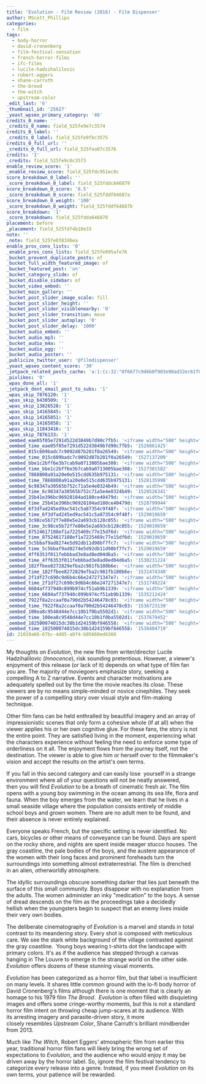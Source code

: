 ```yaml
---
title: 'Evolution - Film Review (2016) - Film Dispenser'
author: MScott_Phillips
categories:
  - film
tags:
  - body-horror
  - david-cronenberg
  - film-festival-sensation
  - french-horror-films
  - ifc-films
  - lucile-hadzihalilovic
  - robert-eggers
  - shane-carruth
  - the-brood
  - the-witch
  - upstream-color
_edit_last: '6'
_thumbnail_id: '25627'
_yoast_wpseo_primary_category: '46'
credits_0_name: ''
_credits_0_name: field_525fe9e7c3574
credits_0_label: ''
_credits_0_label: field_525fe9fbc3575
credits_0_full_url: ''
_credits_0_full_url: field_525fea07c3576
credits: '1'
_credits: field_525fe9c0c3573
enable_review_score: '1'
_enable_review_score: field_525fdc951ec8c
score_breakdown_0_label: ''
_score_breakdown_0_label: field_525fddc846879
score_breakdown_0_score: '8.5'
_score_breakdown_0_score: field_525fddf64687a
score_breakdown_0_weight: '100'
_score_breakdown_0_weight: field_525fddf64687b
score_breakdown: '1'
_score_breakdown: field_525fdda646878
placement: before
_placement: field_525fdf4b10e33
note: ''
_note: field_525fe0383d6ea
enable_pros_cons_lists: '0'
_enable_pros_cons_lists: field_525fe095afe76
_bucket_prevent_duplicate_posts: of
_bucket_full_width_featured_image: of
_bucket_featured_post: 'on'
_bucket_category_slide: of
_bucket_disable_sidebar: of
_bucket_video_embed: ''
_bucket_main_gallery: ''
_bucket_post_slider_image_scale: fill
_bucket_post_slider_height: ''
_bucket_post_slider_visiblenearby: '0'
_bucket_post_slider_transition: move
_bucket_post_slider_autoplay: '0'
_bucket_post_slider_delay: '1000'
_bucket_audio_embed: ''
_bucket_audio_mp3: ''
_bucket_audio_m4a: ''
_bucket_audio_ogg: ''
_bucket_audio_poster: ''
_publicize_twitter_user: '@filmdispenser'
_yoast_wpseo_content_score: '30'
_jetpack_related_posts_cache: 'a:1:{s:32:"8f6677c9d6b0f903e98ad32ec61f8deb";a:2:{s:7:"expires";i:1522908566;s:7:"payload";a:3:{i:0;a:1:{s:2:"id";i:2680;}i:1;a:1:{s:2:"id";i:26432;}i:2;a:1:{s:2:"id";i:3442;}}}}'
_pixlikes: '0'
_wpas_done_all: '1'
_jetpack_dont_email_post_to_subs: '1'
_wpas_skip_7876120: '1'
_wpas_skip_6430509: '1'
_wpas_skip_13826528: '1'
_wpas_skip_14165845: '1'
_wpas_skip_14165851: '1'
_wpas_skip_14165858: '1'
_wpas_skip_11843416: '1'
_wpas_skip_7876133: '1'
_oembed_eae05f05e7291d522d3849b7d90c7fb5: '<iframe width="500" height="281" src="https://www.youtube.com/embed/9teNKmm9R3k?start=3&feature=oembed" frameborder="0" allow="autoplay; encrypted-media" allowfullscreen></iframe>'
_oembed_time_eae05f05e7291d522d3849b7d90c7fb5: '1526861425'
_oembed_015c609badc7c9092d87b201f0a26549: '<iframe width="500" height="281" src="https://www.youtube.com/embed/dkhBDhQ4OxM?feature=oembed" frameborder="0" allow="autoplay; encrypted-media" allowfullscreen></iframe>'
_oembed_time_015c609badc7c9092d87b201f0a26549: '1527137209'
_oembed_bbe1c2bff6e3b7cab9a0713005bae308: '<iframe width="500" height="281" src="https://www.youtube.com/embed/_DTbx7c7ez8?feature=oembed" frameborder="0" allow="autoplay; encrypted-media" allowfullscreen></iframe>'
_oembed_time_bbe1c2bff6e3b7cab9a0713005bae308: '1527301582'
_oembed_7868808a91a20e0e515cdd635b975131: '<iframe width="500" height="281" src="https://www.youtube.com/embed/PEZ2r1YGKSA?feature=oembed" frameborder="0" allow="autoplay; encrypted-media" allowfullscreen></iframe>'
_oembed_time_7868808a91a20e0e515cdd635b975131: '1528135998'
_oembed_6c98347a30565b752c71a5e4e0324b49: '<iframe width="500" height="281" src="https://www.youtube.com/embed/FhwktRDG_aQ?feature=oembed" frameborder="0" allow="autoplay; encrypted-media" allowfullscreen></iframe>'
_oembed_time_6c98347a30565b752c71a5e4e0324b49: '1528526341'
_oembed_25b41e396bc96928104ad180ce40479d: '<iframe width="500" height="281" src="https://www.youtube.com/embed/MFWF9dU5Zc0?feature=oembed" frameborder="0" allow="autoplay; encrypted-media" allowfullscreen></iframe>'
_oembed_time_25b41e396bc96928104ad180ce40479d: '1528799944'
_oembed_6f3dfad245ed9ac541c5a87354c9f48f: '<iframe width="500" height="281" src="https://www.youtube.com/embed/rTMINaybeyE?feature=oembed" frameborder="0" allow="autoplay; encrypted-media" allowfullscreen></iframe>'
_oembed_time_6f3dfad245ed9ac541c5a87354c9f48f: '1529019659'
_oembed_3c98ce5b72f7e80e5e2a693cb128c055: '<iframe width="500" height="281" src="https://www.youtube.com/embed/j7RHHPN4gII?feature=oembed" frameborder="0" allow="autoplay; encrypted-media" allowfullscreen></iframe>'
_oembed_time_3c98ce5b72f7e80e5e2a693cb128c055: '1529019659'
_oembed_87524617108ef1a7225469c77e15df6d: '<iframe width="500" height="281" src="https://www.youtube.com/embed/bP8vCXPo-BA?feature=oembed" frameborder="0" allow="autoplay; encrypted-media" allowfullscreen></iframe>'
_oembed_time_87524617108ef1a7225469c77e15df6d: '1529019659'
_oembed_5c5bbaf9ad8274e5d92db11d98bf7fc7: '<iframe width="500" height="281" src="https://www.youtube.com/embed/yqAS2lPISa8?feature=oembed" frameborder="0" allow="autoplay; encrypted-media" allowfullscreen></iframe>'
_oembed_time_5c5bbaf9ad8274e5d92db11d98bf7fc7: '1529019659'
_oembed_4ff6353f011febbbad3e8ad8ed04d6a5: '<iframe width="500" height="281" src="https://www.youtube.com/embed/HikYI0jIAwU?feature=oembed" frameborder="0" allow="autoplay; encrypted-media" allowfullscreen></iframe>'
_oembed_time_4ff6353f011febbbad3e8ad8ed04d6a5: '1530231224'
_oembed_182ffbee8272829efba2c981fb180b6e: '<iframe width="500" height="281" src="https://www.youtube.com/embed/Seg_yBYPjG4?feature=oembed" frameborder="0" allow="autoplay; encrypted-media" allowfullscreen></iframe>'
_oembed_time_182ffbee8272829efba2c981fb180b6e: '1531474340'
_oembed_2f1df27c690c9d6b4c66e247271347e7: '<iframe width="500" height="281" src="https://www.youtube.com/embed/9XxLHyzsB_Q?feature=oembed" frameborder="0" allow="autoplay; encrypted-media" allowfullscreen></iframe>'
_oembed_time_2f1df27c690c9d6b4c66e247271347e7: '1531740224'
_oembed_6684af737940c899b974cf51ab9b1339: '<iframe width="500" height="281" src="https://www.youtube.com/embed/gp-8oB53P7k?feature=oembed" frameborder="0" allow="autoplay; encrypted-media" allowfullscreen></iframe>'
_oembed_time_6684af737940c899b974cf51ab9b1339: '1535212424'
_oembed_7922f8a2ccaaf0a790d2b54246478c03: '<iframe width="500" height="281" src="https://www.youtube.com/embed/AWvUNABT8sg?feature=oembed" frameborder="0" allow="autoplay; encrypted-media" allowfullscreen></iframe>'
_oembed_time_7922f8a2ccaaf0a790d2b54246478c03: '1536723139'
_oembed_100ea8c9548d44e7cc10b1f0ba5502d1: '<iframe width="500" height="281" src="https://www.youtube.com/embed/ek1ePFp-nBI?feature=oembed" frameborder="0" allow="autoplay; encrypted-media" allowfullscreen></iframe>'
_oembed_time_100ea8c9548d44e7cc10b1f0ba5502d1: '1537679452'
_oembed_182500074015dc38b1d24159bf846558: '<iframe width="500" height="281" src="https://www.youtube.com/embed/USPd0vX2sdc?feature=oembed" frameborder="0" allow="autoplay; encrypted-media" allowfullscreen></iframe>'
_oembed_time_182500074015dc38b1d24159bf846558: '1538404719'
id: 21019a66-67bc-4d85-a8f4-b05660ed6560
---
```

<p>My thoughts on <em>Evolution</em>, the new film from writer/director Lucile Hadzihalilovic (<em>Innocence</em>), risk sounding pretentious. However, a viewer's enjoyment of this release (or lack of it) depends on what type of film fan you are. The majority of moviegoers emphasize story, seeking a compelling A to Z narrative. Events and character motivations are adequately spelled out by the time the movie reaches its close. These viewers are by no means simple-minded or novice cinephiles. They seek the power of a compelling story over visual style and film-making technique.</p>
<p>Other film fans can be held enthralled by beautiful imagery and an array of impressionistic scenes that only form a cohesive whole (if at all) when the viewer applies his or her own cognitive glue. For these fans, the story is not the entire point. They are satisfied living in the moment, experiencing what the characters experience without feeling the need to enforce some type of orderliness on it all. The enjoyment flows from the journey itself, not the destination. The viewer is able to give him or herself over to the filmmaker's vision and accept the results on the artist's own terms.</p>
<p>If you fall in this second category and can easily lose  yourself in a strange environment where all of your questions will not be neatly answered, then you will find <em>Evolution</em> to be a breath of cinematic fresh air. The film opens with a young boy swimming in the ocean among its sea life, flora and fauna. When the boy emerges from the water, we learn that he lives in a small seaside village where the population consists entirely of middle school boys and grown women. There are no adult men to be found, and their absence is never entirely explained.</p>
<p>Everyone speaks French, but the specific setting is never identified. No cars, bicycles or other means of conveyance can be found. Days are spent on the rocky shore, and nights are spent inside meager stucco houses. The gray coastline, the pale bodies of the boys, and the austere appearance of the women with their long faces and prominent foreheads turn the surroundings into something almost extraterrestrial. The film is drenched in an alien, otherworldly atmosphere.</p>
<p>The idyllic surroundings obscure something darker that lies just beneath the surface of this small community. Boys disappear with no explanation from the adults. The women administer an inky "medication" to the boys. A sense of dread descends on the film as the proceedings take a decidedly hellish when the youngsters begin to suspect that an enemy lives inside their very own bodies.</p>
<p>The deliberate cinematography of <em>Evolution</em> is a marvel and stands in total contrast to its meandering story. Every shot is composed with meticulous care. We see the stark white background of the village contrasted against the gray coastline.  Young boys wearing t-shirts dot the landscape with primary colors. It's as if the audience has stepped through a canvas hanging in The Louvre to emerge in the strange world on the other side. <em>Evolution</em> offers dozens of these stunning visual moments.</p>
<p><em>Evolution</em> has been categorized as a horror film, but that label is insufficient on many levels. It shares little common ground with the lo-fi body horror of David Cronenberg's films although there is one moment that is clearly an homage to his 1979 film <em>The Brood</em>.  <em>Evolution</em> is often filled with disquieting images and offers some cringe-worthy moments, but this is not a standard horror film intent on throwing cheap jump-scares at its audience. With its arresting imagery and parasite-driven story, it more closely resembles <em>Upstream Color</em>, Shane Carruth's brilliant mindbender from 2013.</p>
<p>Much like <em>The Witch</em>, Robert Eggers' atmospheric film from earlier this year, traditional horror film fans will likely bring the wrong set of expectations to <em>Evolution</em>, and the audience who would enjoy it may be driven away by the horror label. So, ignore the film festival tendency to categorize every release into a genre. Instead, if you meet <em>Evolution</em> on its own terms, your patience will be rewarded.</p>
<p>&nbsp;</p>
